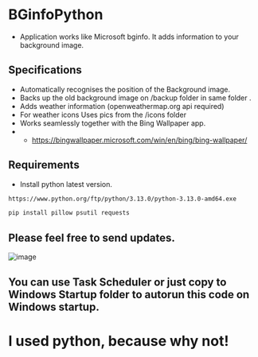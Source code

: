# BGinfoPython
- Application works like Microsoft bginfo. It adds information to your background image.

## Specifications
- Automatically recognises the position of the Background image.
- Backs up the old background image on /backup folder in same folder .
- Adds weather information (openweathermap.org api required)
- For weather icons Uses pics from the /icons folder 
- Works seamlessly together with the Bing Wallpaper app.
- - https://bingwallpaper.microsoft.com/win/en/bing/bing-wallpaper/
  
## Requirements
- Install python latest version.
```bash
https://www.python.org/ftp/python/3.13.0/python-3.13.0-amd64.exe
```
```bash
pip install pillow psutil requests
```

## Please feel free to send updates.

![image](https://github.com/user-attachments/assets/7829cc32-8c0f-4cc0-b8c0-2b5dc1037c63)



## You can use Task Scheduler or just copy to Windows Startup folder to autorun this code on Windows startup.



# I used python, because why not!
